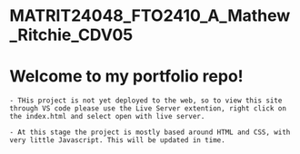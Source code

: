 # MATRIT24048_FTO2410_A_Mathew_Ritchie_CDV05

# Welcome to my portfolio repo!

    - THis project is not yet deployed to the web, so to view this site through VS code please use the Live Server extention, right click on the index.html and select open with live server.

    - At this stage the project is mostly based around HTML and CSS, with very little Javascript. This will be updated in time.
